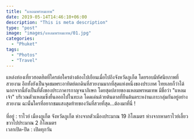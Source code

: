 ```yaml
---
title: "แหลมพรหมเทพ"
date: 2019-05-14T14:46:10+06:00
description: "This is meta description"
type: "post"
image: "images/แหลมพรหมเทพ/01.jpg"
categories: 
  - "Phuket"
tags:
  - "Photos"
  - "Travel"
---
```


แหล่งท่องเที่ยวฮอตฮิตที่ใครต่อใครต่างต้องไปเยือนเมื่อไปถึงจังหวัดภูเก็ต โดยรอบมีทัศนียภาพที่สวยงาม อีกทั้งยังเป็นจุดชมพระอาทิตย์ตกดินที่สวยงามมากที่สุดแห่งหนึ่งของประเทศ ไทยเลยก็ว่าได้ นอกจากนี้ยังเป็นที่ตั้งของประภาคารกาญจนาภิเษก โดยสุดปลายของแหลมพรหมเทพ มีชื่อว่า "แหลมเจ้า" บริเวณตัวแหลมซึ่งยื่นออกไปในทะเล โดดเด่นด้วยต้นตาลที่ยืนต้นตระหง่านเกาะกลุ่มกันอยู่อย่างสวยงาม ฉะนั้นใครที่อยากชมแสงสุดท้ายของวันที่สวยที่สุด...ต้องมาที่นี่ !
<br/><br/>
  ที่อยู่ : ราไวย์ เมืองภูเก็ต จังหวัดภูเก็ต ห่างจากตัวเมืองประมาณ 19 กิโลเมตร ห่างจากหาดราไวย์เลี้ยวขวาไปประมาณ 2 กิโลเมตร<br/>
          เวลาเปิด-ปิด : เปิดทุกวัน<br/>



